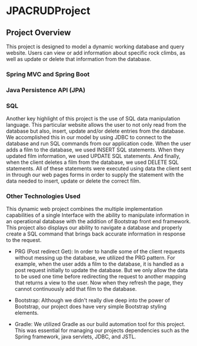 # JPACRUDProject

## Project Overview
This project is designed to model a dynamic working database and query website. Users can view or add information about specific rock climbs, as well as update or delete that information from the database.

### Spring MVC and Spring Boot

### Java Persistence API (JPA)

### SQL
Another key highlight of this project is the use of SQL data manipulation language. This particular website allows the user to not only read from the database but also, insert, update and/or delete entries from the database. We accomplished this in our model by using JDBC to connect to the database and run SQL commands from our application code. When the user adds a film to the database, we used INSERT SQL statements. When they updated film information, we used UPDATE SQL statements. And finally, when the client deletes a film from the database, we used DELETE SQL statements. All of these statements were executed using data the client sent in through our web pages forms in order to supply the statement with the data needed to insert, update or delete the correct film.

### Other Technologies Used
This dynamic web project combines the multiple implementation capabilities of a single Interface with the ability to manipulate information in an operational database with the addition of Bootstrap front end framework. This project also displays our ability to navigate a database and properly create a SQL command that brings back accurate information in response to the request.

* PRG (Post redirect Get): In order to handle some of the client requests without messing up the database, we utilized the PRG pattern. For example, when the user adds a film to the database, it is handled as a post request initially to update the database. But we only allow the data to be used one time before redirecting the request to another mapping that returns a view to the user. Now when they refresh the page, they cannot continuously add that film to the database.


* Bootstrap: Although we didn't really dive deep into the power of Bootstrap, our project does have very simple Bootstrap styling elements.

* Gradle: We utilized Gradle as our build automation tool for this project. This was essential for managing our projects dependencies such as the Spring framework, java servlets, JDBC, and JSTL.
